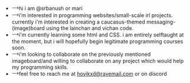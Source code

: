 - 𐃘hi i am @srbanush or mari
- 𐃘i’m interested in programming websites/small-scale irl projects. currently i'm interested in creating a caucasus-themed messaging-(image)board using the lainchan and vichan code. 
- 𐃘i'm currently learning some html and CSS. i am entirely selftaught at the moment, but i will hopefully begin legitimate programming courses soon. 
- 𐃘i'm looking to collaborate on the previously mentioned imageboard/and willing to collaborate on any project which would help my programming skills.  
- 𐃘feel free to reach me at hovikxd@ravemail.com or on discord

<!---
srbanush/srbanush is a special repository because its `README.md` (this file) appears on your GitHub profile.
You can click the Preview link to take a look at your changes.
--->
